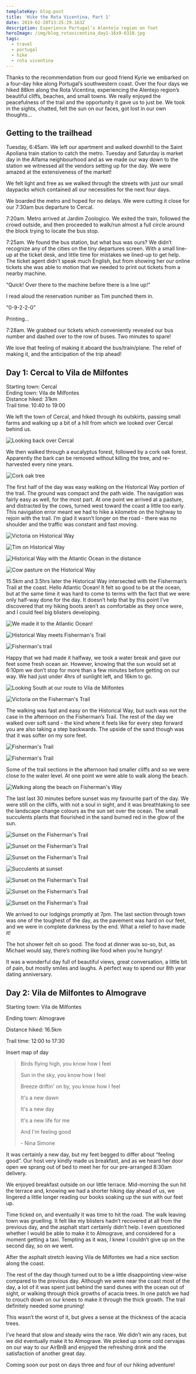 ```yaml
---
templateKey: blog-post
title: 'Hike the Rota Vicentina, Part 1'
date: 2019-02-28T13:25:29.163Z
description: Experience Portugal’s Alentejo region on foot
heroImage: /img/blog_rotavicentina_day1-16x9-6310.jpg
tags:
  - travel
  - portugal
  - hike
  - rota vicentina
---
```

Thanks to the recommendation from our good friend Kyrie we embarked on a four-day hike along Portugal’s southwestern coast. Over the four days we hiked 88km along the Rota Vicentina, experiencing the Alentejo region’s beautiful cliffs, beaches, and small towns. We really enjoyed the peacefulness of the trail and the opportunity it gave us to just be. We took in the sights, chatted, felt the sun on our faces, got lost in our own thoughts…

## Getting to the trailhead

Tuesday, 6:45am. We left our apartment and walked downhill to the Saint Apoliana train station to catch the metro. Tuesday and Saturday is market day in the Alfama neighbourhood and as we made our way down to the station we witnessed all the vendors setting up for the day. We were amazed at the extensiveness of the market!

We felt light and free as we walked through the streets with just our small daypacks which contained all our necessities for the next four days. 

We boarded the metro and hoped for no delays. We were cutting it close for our 7:30am bus departure to Cercal.

7:20am. Metro arrived at Jardim Zoologico. We exited the train, followed the crowd outside, and then proceeded to walk/run almost a full circle around the block trying to locate the bus stop.

7:25am. We found the bus station, but what bus was ours? We didn’t recognize any of the cities on the tiny departures screen. With a small line-up at the ticket desk, and little time for mistakes we lined-up to get help. The ticket agent didn’t speak much English, but from showing her our online tickets she was able to motion that we needed to print out tickets from a nearby machine. 

“Quick! Over there to the machine before there is a line up!”

I read aloud the reservation number as Tim punched them in.

“0-9-2-2-0”

Printing…

7:28am. We grabbed our tickets which conveniently revealed our bus number and dashed over to the row of buses. Two minutes to spare! 

We love that feeling of making it aboard the bus/train/plane. The relief of making it, and the anticipation of the trip ahead! 

## Day 1: Cercal to Vila de Milfontes

Starting town: Cercal\
Ending town: Vila de Milfontes\
Distance hiked: 31km\
Trail time: 10:40 to 19:00

We left the town of Cercal, and hiked through its outskirts, passing small farms and walking up a bit of a hill from which we looked over Cercal behind us. 

![Looking back over Cercal](/img/blog_rotavicentina_day1-5x7-4409.jpg "Looking back over Cercal")

We then walked through a eucalyptus forest, followed by a cork oak forest. Apparently the bark can be removed without killing the tree, and re-harvested every nine years. 

![Cork oak tree](/img/blog_rotavicentina_day1-16x9-6234.jpg "Cork oak tree")

The first half of the day was easy walking on the Historical Way portion of the trail. The ground was compact and the path wide. The navigation was fairly easy as well, for the most part. At one point we arrived at a pasture, and distracted by the cows, turned west toward the coast a little too early. This navigation error meant we had to hike a kilometre on the highway to rejoin with the trail. I’m glad it wasn’t longer on the road - there was no shoulder and the traffic was constant and fast moving.

![Victoria on Historical Way](/img/blog_rotavicentina_day1-16x9-6246.jpg "Victoria on Historical Way")

![Tim on Historical Way](/img/blog_rotavicentina_day1-16x9-6251.jpg "Tim on Historical Way")

![Historical Way with the Atlantic Ocean in the distance](/img/blog_rotavicentina_day1-16x9-6257.jpg "Historical Way with the Atlantic Ocean in the distance")

![Cow pasture on the Historical Way](/img/blog_rotavicentina_day1-5x7-6258.jpg "Cow pasture on the Historical Way")

15.5km and 3.5hrs later the Historical Way intersected with the Fisherman’s Trail at the coast. Hello Atlantic Ocean! It felt so good to be at the ocean, but at the same time it was hard to come to terms with the fact that we were only half-way done for the day. It doesn’t help that by this point I’ve discovered that my hiking boots aren’t as comfortable as they once were, and I could feel big blisters developing.  

![We made it to the Atlantic Ocean!](/img/blog_rotavicentina_day1-5x7-6280.jpg "We made it to the Atlantic Ocean!")

![Historical Way meets Fisherman's Trail](/img/blog_rotavicentina_day1-16x9-6263.jpg "Historical Way meets Fisherman's Trail")

![Fisherman's trail](/img/blog_rotavicentina_day1-16x9-6266.jpg "Fisherman's trail")

Happy that we had made it halfway, we took a water break and gave our feet some fresh ocean air. However, knowing that the sun would set at 6:10pm we don’t stop for more than a few minutes before getting on our way. We had just under 4hrs of sunlight left, and 16km to go.

![Looking South at our route to Vila de Milfontes](/img/blog_rotavicentina_day1-16x9-6276.jpg "Looking South at our route to Vila de Milfontes")

![Victoria on the Fisherman's Trail](/img/blog_rotavicentina_day1-5x7-4450.jpg "Victoria on the Fisherman's Trail")

The walking was fast and easy on the Historical Way, but such was not the case in the afternoon on the Fisherman’s Trail. The rest of the day we walked over soft sand - the kind where it feels like for every step forward you are also taking a step backwards. The upside of the sand though was that it was softer on my sore feet. 

![Fisherman's Trail](/img/blog_rotavicentina_day1-16x9-6283.jpg "Fisherman's Trail")

![Fisherman's Trail](/img/blog_rotavicentina_day1-16x9-6286.jpg "Fisherman's Trail")

Some of the trail sections in the afternoon had smaller cliffs and so we were close to the water level. At one point we were able to walk along the beach. 

![Walking along the beach on Fisherman's Way](/img/blog_rotavicentina_day1-5x7-5011.jpg "Walking along the beach on Fisherman's Way")

The last last 30 minutes before sunset was my favourite part of the day. We were still on the cliffs, with not a soul in sight, and it was breathtaking to see the landscape change colours as the sun set over the ocean. The small succulents plants that flourished in the sand burned red in the glow of the sun.

![Sunset on the Fisherman's Trail](/img/blog_rotavicentina_day1-5x7-6305.jpg "Sunset on the Fisherman's Trail")

![Sunset on the Fisherman's Trail](/img/blog_rotavicentina_day1-16x9-6313.jpg "Sunset on the Fisherman's Trail")

![Sunset on the Fisherman's Trail](/img/blog_rotavicentina_day1-5x7-6300.jpg "Sunset on the Fisherman's Trail")

![Succulents at sunset](/img/blog_rotavicentina_day1-16x9-4496.jpg "Succulents at sunset")

![Sunset on the Fisherman's Trail](/img/blog_rotavicentina_day1-5x7-6318.jpg "Sunset on the Fisherman's Trail")

![Sunset on the Fisherman's Trail](/img/blog_rotavicentina_day1-5x7-6355.jpg "Sunset on the Fisherman's Trail")

![Sunset on the Fisherman's Trail](/img/blog_rotavicentina_day1-16x9-6382.jpg "Sunset on the Fisherman's Trail")

We arrived to our lodgings promptly at 7pm. The last section through town was one of the toughest of the day, as the pavement was hard on our feet, and we were in complete darkness by the end. What a relief to have made it!

The hot shower felt oh so good. The food at dinner was so-so, but, as Michael would say, there’s nothing like food when you’re hungry! 

It was a wonderful day full of beautiful views, great conversation, a little bit of pain, but mostly smiles and laughs. A perfect way to spend our 8th year dating anniversary.

## Day 2: Vila de Milfontes to Almograve

Starting town: Vila de Milfontes

Ending town: Almograve

Distance hiked: 16.5km

Trail time: 12:00 to 17:30

Insert map of day

> Birds flying high, you know how I feel
>
> Sun in the sky, you know how I feel
>
> Breeze driftin' on by, you know how I feel
>
> It's a new dawn
>
> It's a new day
>
> It's a new life for me
>
> And I'm feeling good 
>
> \- Nina Simone

It was certainly a new day, but my feet begged to differ about “feeling good”. Our host very kindly made us breakfast, and as we heard her door open we sprang out of bed to meet her for our pre-arranged 8:30am delivery. 

We enjoyed breakfast outside on our little terrace. Mid-morning the sun hit the terrace and, knowing we had a shorter hiking day ahead of us, we lingered a little longer reading our books soaking up the sun with our feet up. 

Time ticked on, and eventually it was time to hit the road. The walk leaving town was gruelling. It felt like my blisters hadn’t recovered at all from the previous day, and the asphalt start certainly didn’t help. I even questioned whether I would be able to make it to Almograve, and considered for a moment getting a taxi. Tempting as it was, I knew I couldn’t give up on the second day, so on we went. 

After the asphalt stretch leaving Vila de Milfontes we had a nice section along the coast. 

The rest of the day though turned out to be a little disappointing view-wise compared to the previous day. Although we were near the coast most of the day, a lot of it was spent just behind the sand dunes with the ocean out of sight, or walking through thick growths of acacia trees. In one patch we had to crouch down on our knees to make it through the thick growth. The trail definitely needed some pruning!

This wasn’t the worst of it, but gives a sense at the thickness of the acacia trees.

I’ve heard that slow and steady wins the race. We didn’t win any races, but we did eventually make it to Almograve. We picked up some cold cervajas on our way to our AirBnB and enjoyed the refreshing drink and the satisfaction of another great day.

Coming soon our post on days three and four of our hiking adventure!
